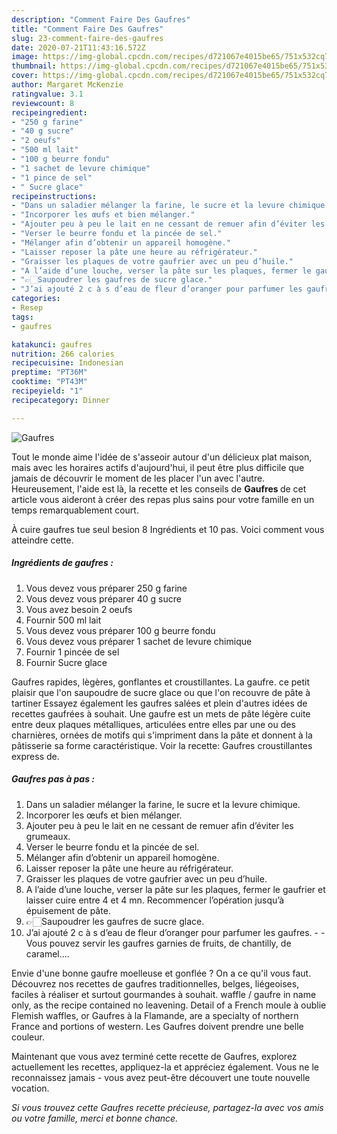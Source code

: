 ```yaml
---
description: "Comment Faire Des Gaufres"
title: "Comment Faire Des Gaufres"
slug: 23-comment-faire-des-gaufres
date: 2020-07-21T11:43:16.572Z
image: https://img-global.cpcdn.com/recipes/d721067e4015be65/751x532cq70/gaufres-photo-principale-de-la-recette.jpg
thumbnail: https://img-global.cpcdn.com/recipes/d721067e4015be65/751x532cq70/gaufres-photo-principale-de-la-recette.jpg
cover: https://img-global.cpcdn.com/recipes/d721067e4015be65/751x532cq70/gaufres-photo-principale-de-la-recette.jpg
author: Margaret McKenzie
ratingvalue: 3.1
reviewcount: 8
recipeingredient:
- "250 g farine"
- "40 g sucre"
- "2 oeufs"
- "500 ml lait"
- "100 g beurre fondu"
- "1 sachet de levure chimique"
- "1 pince de sel"
- " Sucre glace"
recipeinstructions:
- "Dans un saladier mélanger la farine, le sucre et la levure chimique."
- "Incorporer les œufs et bien mélanger."
- "Ajouter peu à peu le lait en ne cessant de remuer afin d’éviter les grumeaux."
- "Verser le beurre fondu et la pincée de sel."
- "Mélanger afin d’obtenir un appareil homogène."
- "Laisser reposer la pâte une heure au réfrigérateur."
- "Graisser les plaques de votre gaufrier avec un peu d’huile."
- "A l’aide d’une louche, verser la pâte sur les plaques, fermer le gaufrier et laisser cuire entre 4 et 4 mn. Recommencer l’opération jusqu’à épuisement de pâte."
- "👉🏻Saupoudrer les gaufres de sucre glace."
- "J’ai ajouté 2 c à s d’eau de fleur d’oranger pour parfumer les gaufres.  Vous pouvez servir les gaufres garnies de fruits, de chantilly, de caramel...."
categories:
- Resep
tags:
- gaufres

katakunci: gaufres 
nutrition: 266 calories
recipecuisine: Indonesian
preptime: "PT36M"
cooktime: "PT43M"
recipeyield: "1"
recipecategory: Dinner

---
```



![Gaufres](https://img-global.cpcdn.com/recipes/d721067e4015be65/751x532cq70/gaufres-photo-principale-de-la-recette.jpg)

Tout le monde aime l'idée de s'asseoir autour d'un délicieux plat maison, mais avec les horaires actifs d'aujourd'hui, il peut être plus difficile que jamais de découvrir le moment de les placer l'un avec l'autre. Heureusement, l'aide est là, la recette et les conseils de <strong> Gaufres </strong> de cet article vous aideront à créer des repas plus sains pour votre famille en un temps remarquablement court.

<!--inarticleads1-->

À cuire gaufres tue seul besion 8 Ingrédients et 10 pas. Voici comment vous atteindre cette.

##### Ingrédients de gaufres :

1. Vous devez vous préparer 250 g farine
1. Vous devez vous préparer 40 g sucre
1. Vous avez besoin 2 oeufs
1. Fournir 500 ml lait
1. Vous devez vous préparer 100 g beurre fondu
1. Vous devez vous préparer 1 sachet de levure chimique
1. Fournir 1 pincée de sel
1. Fournir  Sucre glace


Gaufres rapides, lègères, gonflantes et croustillantes. La gaufre. ce petit plaisir que l&#39;on saupoudre de sucre glace ou que l&#39;on recouvre de pâte à tartiner Essayez également les gaufres salées et plein d&#39;autres idées de recettes gaufrées à souhait. Une gaufre est un mets de pâte légère cuite entre deux plaques métalliques, articulées entre elles par une ou des charnières, ornées de motifs qui s&#39;impriment dans la pâte et donnent à la pâtisserie sa forme caractéristique. Voir la recette: Gaufres croustillantes express de. 

<!--inarticleads2-->

##### Gaufres pas à pas :

1. Dans un saladier mélanger la farine, le sucre et la levure chimique.
1. Incorporer les œufs et bien mélanger.
1. Ajouter peu à peu le lait en ne cessant de remuer afin d’éviter les grumeaux.
1. Verser le beurre fondu et la pincée de sel.
1. Mélanger afin d’obtenir un appareil homogène.
1. Laisser reposer la pâte une heure au réfrigérateur.
1. Graisser les plaques de votre gaufrier avec un peu d’huile.
1. A l’aide d’une louche, verser la pâte sur les plaques, fermer le gaufrier et laisser cuire entre 4 et 4 mn. Recommencer l’opération jusqu’à épuisement de pâte.
1. 👉🏻Saupoudrer les gaufres de sucre glace.
1. J’ai ajouté 2 c à s d’eau de fleur d’oranger pour parfumer les gaufres. -  - Vous pouvez servir les gaufres garnies de fruits, de chantilly, de caramel....


Envie d&#39;une bonne gaufre moelleuse et gonflée ? On a ce qu&#39;il vous faut. Découvrez nos recettes de gaufres traditionnelles, belges, liégeoises, faciles à réaliser et surtout gourmandes à souhait. waffle / gaufre in name only, as the recipe contained no leavening. Detail of a French moule à oublie Flemish waffles, or Gaufres à la Flamande, are a specialty of northern France and portions of western. Les Gaufres doivent prendre une belle couleur. 

<!--inarticleads1-->

<p>
Maintenant que vous avez terminé cette recette de Gaufres, explorez actuellement les recettes, appliquez-la et appréciez également. Vous ne le reconnaissez jamais - vous avez peut-être découvert une toute nouvelle vocation.
</p>

<p>
<i>Si vous trouvez cette Gaufres recette précieuse, partagez-la avec vos amis ou votre famille, merci et bonne chance.</i>
</p>
